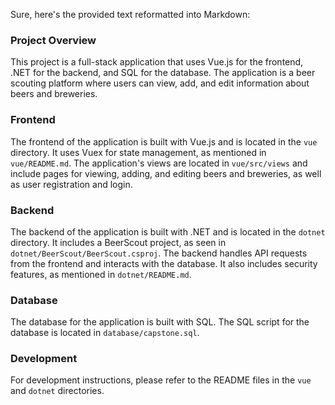 Sure, here's the provided text reformatted into Markdown:

### Project Overview

This project is a full-stack application that uses Vue.js for the frontend, .NET for the backend, and SQL for the database. The application is a beer scouting platform where users can view, add, and edit information about beers and breweries.

### Frontend

The frontend of the application is built with Vue.js and is located in the `vue` directory. It uses Vuex for state management, as mentioned in `vue/README.md`. The application's views are located in `vue/src/views` and include pages for viewing, adding, and editing beers and breweries, as well as user registration and login.

### Backend

The backend of the application is built with .NET and is located in the `dotnet` directory. It includes a BeerScout project, as seen in `dotnet/BeerScout/BeerScout.csproj`. The backend handles API requests from the frontend and interacts with the database. It also includes security features, as mentioned in `dotnet/README.md`.

### Database

The database for the application is built with SQL. The SQL script for the database is located in `database/capstone.sql`.

### Development

For development instructions, please refer to the README files in the `vue` and `dotnet` directories.